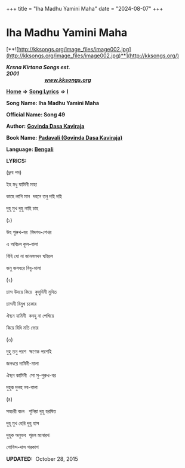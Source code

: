 +++
title = "Iha Madhu Yamini Maha"
date = "2024-08-07"
+++

# Iha Madhu Yamini Maha
[**![http://kksongs.org/image_files/image002.jpg](http://kksongs.org/image_files/image002.jpg)**](http://kksongs.org/)

**_Krsna Kirtana Songs est. 2001_**                                                                                                                                                 **_www.kksongs.org_**

**[Home](http://kksongs.org/)** **⇒** **[Song Lyrics](http://kksongs.org/lyrics.html)** **⇒** **[I](http://kksongs.org/songs/song_i.html)**

**Song Name: Iha Madhu Yamini Maha**

**Official Name: Song 49**

**Author:** [**Govinda Dasa Kaviraja**](http://kksongs.org/authors/list/govindadasa.html)

**Book Name:** **[Padavali (Govinda Dasa Kaviraja)](http://kksongs.org/authors/literature/padavali.html)**

**Language: [Bengali](http://kksongs.org/language/list/bengali.html)**

**LYRICS:**

(ধ্রুব পদ)

ইহ মধু যামিনী মাহা

কাহে লাগি মান  দহনে তনু দহি দহি

দুহু মুখ দুহু নাহি চাহ

(১)

উহ পুরুখ\-বর  বিদগধ\-শেখর

এ অবিচল কুল\-বালা

বিহি যো না জানলমদন ঘটায়ল

জনু জলধরে বিধু\-মালা

(২)

চান্দ উদয়ে কিয়ে  কুমুদিনী মুদিত

চান্দনী বিমুখ চকোর

ঐছন যামিনী  কবহু না পেখিয়ে

কিয়ে বিধি মতি ভোর

(৩)

দুহু তনু পরশ  ক্ষণেক পরশহি

জলধরে দামিনী\-মালা

ঐছন কামিনী  সো সু\-পুরুখ\-বর

দুহুক দুলহ নব\-বালা

(৪)

সহচরী বচন   শুনিয়া দুহু হরষিত

দুহু মুখ হেরি দুহু হাস

দুহুক অনুভব  পূরল মনোরথ

গোবিন্দ\-দাস পরকাশ

**UPDATED:**  October 28, 2015